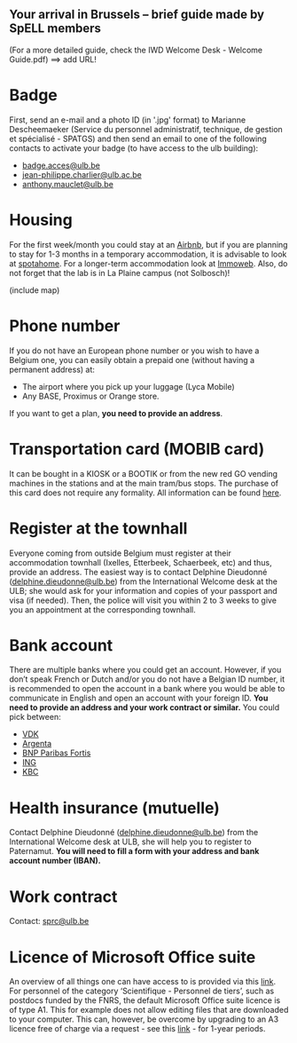 ## Your arrival in Brussels –  brief guide made by SpELL members

(For a more detailed guide, check the IWD Welcome Desk - Welcome Guide.pdf)
==> add URL!

# Badge

First, send an e-mail and a photo ID (in '.jpg' format) to Marianne Descheemaeker (Service du personnel administratif, technique, de gestion et spécialisé - SPATGS) and then send an email to one of the following contacts to activate your badge (to have access to the ulb building):
-	badge.acces@ulb.be
-	jean-philippe.charlier@ulb.ac.be
-	anthony.mauclet@ulb.be

# Housing 

For the first week/month you could stay at an [Airbnb](https://www.airbnb.com/), but if you are planning to stay for 1-3 months in a temporary accommodation, it is advisable to look at [spotahome](https://www.spotahome.com/). 
For a longer-term accommodation look at [Immoweb](https://www.immoweb.be/en). 
Also, do not forget that the lab is in La Plaine campus (not Solbosch)!

(include map)

# Phone number

If you do not have an European phone number or you wish to have a Belgium one, you can easily obtain a prepaid one (without having a permanent address) at:

-	The airport where you pick up your luggage (Lyca Mobile)
-	Any BASE, Proximus or Orange store. 

If you want to get a plan, **you need to provide an address**. 

# Transportation card (MOBIB card)

It can be bought in a KIOSK or a BOOTIK or from the new red GO vending machines in the stations and at the main tram/bus stops. The purchase of this card does not require any formality. All information can be found [here](https://www.stib-mivb.be/article.html?_guid=d02c7fb6-3e9c-3810-248e-eec4ee5ebc8c&l=en).

# Register at the townhall

Everyone coming from outside Belgium must register at their accommodation townhall (Ixelles, Etterbeek, Schaerbeek, etc) and thus, provide an address. The easiest way is to contact Delphine Dieudonné (delphine.dieudonne@ulb.be) from the International Welcome desk at the ULB; she would ask for your information and copies of your passport and visa (if needed). Then, the police will visit you within 2 to 3 weeks to give you an appointment at the corresponding townhall.

# Bank account

There are multiple banks where you could get an account. However, if you don’t speak French or Dutch and/or you do not have a Belgian ID number, it is recommended to open the account in a bank where you would be able to communicate in English and open an account with your foreign ID. **You need to provide an address and your work contract or similar.** You could pick between:

- [VDK]()
- [Argenta]()
-	[BNP Paribas Fortis](https://www.bnpparibasfortis.be/en/Customer-flow/Expats-enrolment?axes4=expa)
-	[ING](https://www.ing.be/en/retail/daily-banking/expats/expat-to-belgium)
-	[KBC](https://www.kbcbrussels.be/retail/en/processes/payments/currrent-account-expats/open-current-account-expat.html)

# Health insurance (__mutuelle__)

Contact Delphine Dieudonné (delphine.dieudonne@ulb.be) from the International Welcome desk at ULB, she will help you to register to Paternamut. **You will need to fill a form with your address and bank account number (IBAN).**

# Work contract

Contact: sprc@ulb.be

# Licence of Microsoft Office suite

An overview of all things one can have access to is provided via this [link](https://support.ulb.be/en/web/support/-/am-qu-est-ce-que-c-est/). For personnel of the category ‘Scientifique - Personnel de tiers’, such as postdocs funded by the FNRS, the default Microsoft Office suite licence is of type A1. This for example does not allow editing files that are downloaded to your computer. This can, however, be overcome by upgrading to an A3 licence free of charge via a request - see this [link](https://support.ulb.be/web/support/-/comment-demander-des-acces-a-des-ressources-numeriques-ulb-pour-moi-meme-ou-pour-un-collaborateur-?inheritRedirect=true&redirect=%2Ffr%2Fweb%2Fsupport%2F-%2Fi-am-a-staff-member.-how-to-get-access-to-ulb-digital-ressources-for-an-external-member-) - for 1-year periods.









